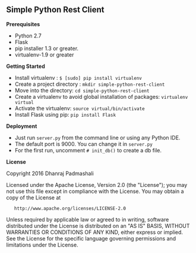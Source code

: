 **Simple Python Rest Client**
-----------------------------

**Prerequisites**

 - Python 2.7
 - Flask
 - pip installer 1.3 or greater.
 - virtualenv-1.9 or greater

**Getting Started**

 - Install virtualenv : `$ [sudo] pip install virtualenv`
 - Create a project directory : `mkdir simple-python-rest-client`
 - Move into the directory: `cd simple-python-rest-client`
 - Create a virtualenv to avoid global installation of packages: `virtualenv virtual`
 - Activate the virtualenv: `source virtual/bin/activate`
 - Install Flask using pip: `pip install Flask`

**Deployment**

 - Just run `server.py` from the command line or using any Python IDE.
 - The default port is 9000. You can change it in `server.py`
 - For the first run, uncomment  `# init_db()` to create a db file. 

**License**

Copyright 2016 Dhanraj Padmashali

   Licensed under the Apache License, Version 2.0 (the "License");
   you may not use this file except in compliance with the License.
   You may obtain a copy of the License at

       http://www.apache.org/licenses/LICENSE-2.0

   Unless required by applicable law or agreed to in writing, software
   distributed under the License is distributed on an "AS IS" BASIS,
   WITHOUT WARRANTIES OR CONDITIONS OF ANY KIND, either express or implied.
   See the License for the specific language governing permissions and
   limitations under the License.
